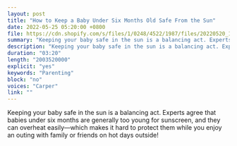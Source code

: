 ```yaml
---
layout: post
title: "How to Keep a Baby Under Six Months Old Safe From the Sun"
date: 2022-05-25 05:20:00 +0800
file: https://cdn.shopify.com/s/files/1/0248/4522/1987/files/20220520_1.mp3?v=1653087245
summary: "Keeping your baby safe in the sun is a balancing act. Experts agree that babies under six months are generally too young for sunscreen, and they can overheat easily—which makes it hard to protect them while you enjoy an outing with family or friends on hot days outside! "
description: "Keeping your baby safe in the sun is a balancing act. Experts agree that babies under six months are generally too young for sunscreen, and they can overheat easily—which makes it hard to protect them while you enjoy an outing with family or friends on hot days outside! "
duration: "03:20"
length: "2003520000"
explicit: "yes"
keywords: "Parenting"
block: "no"
voices: "Carper"
link: ""
---
```


Keeping your baby safe in the sun is a balancing act. Experts agree that babies under six months are generally too young for sunscreen, and they can overheat easily—which makes it hard to protect them while you enjoy an outing with family or friends on hot days outside!
